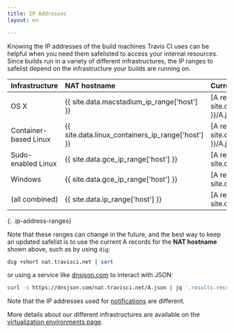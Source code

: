 ```yaml
---
title: IP Addresses
layout: en

---
```


Knowing the IP addresses of the build machines Travis CI uses can be helpful
when you need them safelisted to access your internal resources. Since builds
run in a variety of different infrastructures, the IP ranges to safelist depend
on the infrastructure your builds are running on.

| Infrastructure        | NAT hostname                                      | Current DNS                                                                            | Last recorded IPs                                                      |
|:----------------------|:--------------------------------------------------|:---------------------------------------------------------------------------------------|:-----------------------------------------------------------------------|
| OS X                  | {{ site.data.macstadium_ip_range['host'] }}       | [A recs](https://dnsjson.com/{{ site.data.macstadium_ip_range['host'] }}/A.json)       | `{{ site.data.macstadium_ip_range['ip_range'] | join: "` `" }}`        |
| Container-based Linux | {{ site.data.linux_containers_ip_range['host'] }} | [A recs](https://dnsjson.com/{{ site.data.linux_containers_ip_range['host'] }}/A.json) | `{{ site.data.linux_containers_ip_range['ip_range'] | join: "`, `" }}` |
| Sudo-enabled Linux    | {{ site.data.gce_ip_range['host'] }}              | [A recs](https://dnsjson.com/{{ site.data.gce_ip_range['host'] }}/A.json)              | `{{ site.data.gce_ip_range['ip_range'] | join: "`, `" }}`              |
| Windows               | {{ site.data.gce_ip_range['host'] }}              | [A recs](https://dnsjson.com/{{ site.data.gce_ip_range['host'] }}/A.json)              | `{{ site.data.gce_ip_range['ip_range'] | join: "`, `" }}`              |
| (all combined)        | {{ site.data.ip_range['host'] }}                  | [A recs](https://dnsjson.com/{{ site.data.ip_range['host'] }}/A.json)                  | (sum of all above)                                                     |
{: .ip-address-ranges}

Note that these ranges can change in the future, and the best way to keep an
updated safelist is to use the current A records for the **NAT hostname** shown
above, such as by using `dig`:

``` bash
dig +short nat.travisci.net | sort
```

or using a service like [dnsjson.com](https://dnsjson.com) to interact with
JSON:

``` bash
curl -s https://dnsjson.com/nat.travisci.net/A.json | jq '.results.records|sort'
```

Note that the IP addresses used for [notifications](/user/notifications) are
different.

More details about our different infrastructures are available on the
[virtualization environments
page](/user/reference/overview/#virtualization-environments).
